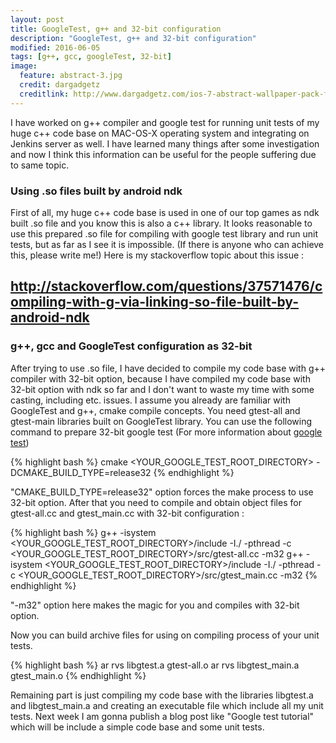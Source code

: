 ```yaml
---
layout: post
title: GoogleTest, g++ and 32-bit configuration
description: "GoogleTest, g++ and 32-bit configuration"
modified: 2016-06-05
tags: [g++, gcc, googleTest, 32-bit]
image:
  feature: abstract-3.jpg
  credit: dargadgetz
  creditlink: http://www.dargadgetz.com/ios-7-abstract-wallpaper-pack-for-iphone-5-and-ipod-touch-retina/
---
```


I have worked on g++ compiler and google test for running unit tests of my huge c++ code base on MAC-OS-X operating system and integrating on Jenkins server as well. I have learned many things after some investigation and now I think this information can be useful for the people suffering due to same topic.

### Using .so files built by android ndk

First of all, my huge c++ code base is used in one of our top games as ndk built .so file and you know this is also a c++ library. It looks reasonable to use this prepared .so file for compiling with google test library and run unit tests, but as far as I see it is impossible. (If there is anyone who can achieve this, please write me!) Here is my stackoverflow topic about this issue :

## <a href="http://stackoverflow.com/questions/37571476/compiling-with-g-via-linking-so-file-built-by-android-ndk">http://stackoverflow.com/questions/37571476/compiling-with-g-via-linking-so-file-built-by-android-ndk</a>

### g++, gcc and GoogleTest configuration as 32-bit

After trying to use .so file, I have decided to compile my code base with g++ compiler with 32-bit option, because I have compiled my code base with 32-bit option with ndk so far and I don't want to waste my time with some casting, including etc. issues. I assume you already are familiar with GoogleTest and g++, cmake compile concepts. You need gtest-all and gtest-main libraries built on GoogleTest library. You can use the following command to prepare 32-bit google test (For more information about <a href="https://github.com/google/googletest/tree/master/googletest">google test</a>)

{% highlight bash %}
cmake <YOUR_GOOGLE_TEST_ROOT_DIRECTORY> -DCMAKE_BUILD_TYPE=release32
{% endhighlight %}

"CMAKE_BUILD_TYPE=release32" option forces the make process to use 32-bit option. After that you need to compile and obtain object files for gtest-all.cc and gtest_main.cc with 32-bit configuration :

{% highlight bash %}
g++ -isystem <YOUR_GOOGLE_TEST_ROOT_DIRECTORY>/include -I./ -pthread -c <YOUR_GOOGLE_TEST_ROOT_DIRECTORY>/src/gtest-all.cc -m32
g++ -isystem <YOUR_GOOGLE_TEST_ROOT_DIRECTORY>/include -I./ -pthread -c <YOUR_GOOGLE_TEST_ROOT_DIRECTORY>/src/gtest_main.cc -m32
{% endhighlight %}

"-m32" option here makes the magic for you and compiles with 32-bit option.

Now you can build archive files for using on compiling process of your unit tests.

{% highlight bash %}
ar rvs libgtest.a gtest-all.o
ar rvs libgtest_main.a gtest_main.o
{% endhighlight %}

Remaining part is just compiling my code base with the libraries libgtest.a and libgtest_main.a and creating an executable file which include all my unit tests. Next week I am gonna publish a blog post like "Google test tutorial" which will be include a simple code base and some unit tests.